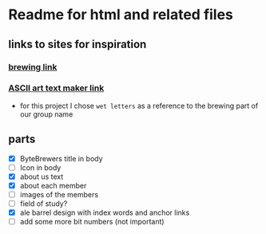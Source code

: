 # Readme for html and related files

## links to sites for inspiration
### [brewing link](https://www.micetcraft.com/brewing-process/)
### [ASCII art text maker link](https://patorjk.com/software/taag/#p=display&f=Wet%20Letter&t=ByteBrewers)
* for this project I chose `wet letters` as a reference to the brewing part of our group name

## parts
* [x] ByteBrewers title in body
* [ ] Icon in body
* [x] about us text
* [x] about each member
* [ ] images of the members
* [ ] field of study?
* [x] ale barrel design with index words and anchor links
* [ ] add some more bit numbers (not important)